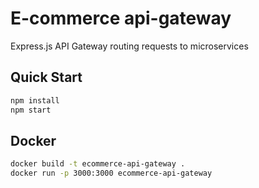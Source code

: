 # E-commerce api-gateway

Express.js API Gateway routing requests to microservices

## Quick Start
```bash
npm install
npm start
```

## Docker
```bash
docker build -t ecommerce-api-gateway .
docker run -p 3000:3000 ecommerce-api-gateway
```
